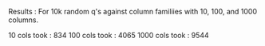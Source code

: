 Results : 
For 10k random q's against column familiies with 10, 100, and 1000 columns.

10 cols took : 834
100 cols took : 4065
1000 cols took : 9544


